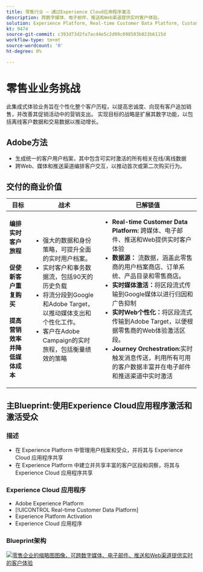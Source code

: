 ```yaml
---
title: 零售行业 — 通过Experience Cloud应用程序激活
description: 跨数字媒体、电子邮件、推送和Web渠道提供实时客户体验。
solution: Experience Platform, Real-time Customer Data Platform, Customer Journey Analytics, Journey Orchestration, Campaign, Analytics, Target
kt: 9474
source-git-commit: c393d73d2fa7acd4e5c2d99c098503b023b6115d
workflow-type: tm+mt
source-wordcount: '0'
ht-degree: 0%

---
```



# 零售业业务挑战

此集成式体验业务旨在个性化整个客户历程，以提高忠诚度、向现有客户追加销售，并改善其促销活动中的营销支出。 实现目标的战略是扩展其数字功能，以包括离线客户数据和交易数据以推动增长。

## Adobe方法

* 生成统一的客户用户档案，其中包含可实时激活的所有相关在线/离线数据
* 跨Web、媒体和推送渠道编排客户交互，以推动首次或第二次购买行为。

## 交付的商业价值

| 目标 | 战术 | 已解锁值 |
|---|---|---|
| **编排实时客户旅程&#x200B;**<br></br>**促使新客户重复购买&#x200B;**<br></br>**提高营销效率并降低媒体成本**</ul> | <ul><li>强大的数据和身份策略，可提升全面的实时用户档案。</li><li>实时客户和事务数据流，包括90天的历史负载</li><li>将流分段到Google和Adobe Target，以推动媒体支出和个性化工作。</li><li>客户在Adobe Campaign的实时旅程，包括衡量绩效的策略</li></ul> | <ul><li><strong>Real-time Customer Data Platform:</strong> 跨媒体、电子邮件、推送和Web提供实时客户体验</li><li><strong>数据源：</strong> 流数据，涵盖此零售商的用户档案商店、订单系统、产品目录和零售商店。</li><li><strong>实时媒体激活：</strong>将区段流式传输到Google媒体以进行归因和广告抑制</li><li><strong>实时Web个性化：</strong>将区段流式传输到Adobe Target，以便根据零售商的Web体验激活区段。</li><li><strong>Journey Orchestration:</strong>实时触发消息传送，利用所有可用的客户数据丰富并在电子邮件和推送渠道中实时激活</li></ul> |

## 主Blueprint:使用Experience Cloud应用程序激活和激活受众

### 描述

<ul><li>在 Experience Platform 中管理用户档案和受众，并将其与 Experience Cloud 应用程序共享</li><li>在 Experience Platform 中建立并共享丰富的客户区段和洞察，将其与 Experience Cloud 应用程序共享</li></ul>

### Experience Cloud 应用程序

<ul><li>Adobe Experience Platform    </li><li>[!UICONTROL Real-time Customer Data Platform]</li><li>Experience Platform Activation</li><li>Experience Cloud 应用程序</li></ul>

### Blueprint架构

<a href="https://experienceleague.adobe.com/docs/blueprints-learn/architecture/audience-activation/platform-and-applications.html?lang=zh-Hans"><img alt="零售企业的缩略图图像，可跨数字媒体、电子邮件、推送和Web渠道提供实时的客户体验" src="https://experienceleague.adobe.com/docs/blueprints-learn/assets/aep+apps_vertical.svg?lang=en"/></a>





